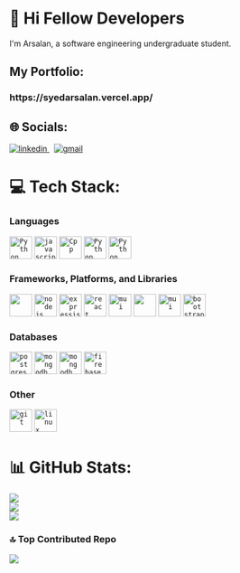 # 💫 Hi Fellow Developers
I'm Arsalan, a software engineering undergraduate student.

## My Portfolio:
<h3>https://syedarsalan.vercel.app/</h3>

## 🌐 Socials:

<a href="https://www.linkedin.com/in/syed-arsalan-79a436247/" target="_blank" rel="nofollow noopener noreferrer">
  <img alt="linkedin" src="https://img.shields.io/badge/linkedin-%230077B5.svg?&style=for-the-badge&logo=linkedIn&logoColor=white"/>
</a> &nbsp;
<a href="mailto:arsalan.syedn@gmail.com" target="_blank" rel="nofollow noopener noreferrer">
  <img alt="gmail" src="https://img.shields.io/badge/gmail-%23D14836.svg?&style=for-the-badge&logo=Gmail&logoColor=white"/>
</a>

# 💻 Tech Stack:
<h3>Languages</h3>
<code><img width="40px" height="40px" src="https://skills.thijs.gg/icons?i=cs" alt="Python"/></code>
<code><img width="40px" height="40px" src="https://skills.thijs.gg/icons?i=javascript" alt="javascript"/></code>
<code><img width="40px" height="40px" src="https://skills.thijs.gg/icons?i=cpp" alt="Cpp"/></code>
<code><img width="40px" height="40px" src="https://skills.thijs.gg/icons?i=python" alt="Python"/></code>
<code><img width="40px" height="40px" src="https://skills.thijs.gg/icons?i=php" alt="Python"/></code>

<h3>Frameworks, Platforms, and Libraries</h3>
<code><img width="40px" height="40px" src="https://cdn.jsdelivr.net/gh/devicons/devicon@latest/icons/dotnetcore/dotnetcore-original.svg" /></code>
<code><img width="40px" height="40px" src="https://skills.thijs.gg/icons?i=nodejs" alt="nodejs"/></code>
<code><img width="40px" height="40px" src="https://skills.thijs.gg/icons?i=express" alt="expressjs"/></code>
<code><img width="40px" height="40px" src="https://skills.thijs.gg/icons?i=react" alt="react"/></code>
<code><img width="40px" height="40px" src="https://skills.thijs.gg/icons?i=django" alt="mui"/></code>
<code><img width="40px" height="40px" style="color: white" src="https://cdn.jsdelivr.net/gh/devicons/devicon@latest/icons/socketio/socketio-original.svg"/></code>
<code><img width="40px" height="40px" src="https://skills.thijs.gg/icons?i=pug" alt="mui"/></code>
<code><img width="40px" height="40px" src="https://user-images.githubusercontent.com/72091404/205143845-de04f781-8bd9-40b5-89a7-7d1c98e450f9.png" alt="bootstrap"/></code>
<h3>Databases</h3>
<code><img width="40px" height="40px" src="https://skills.thijs.gg/icons?i=postgres" alt="postgres"/></code>
<code><img width="40px" height="40px" src="https://skills.thijs.gg/icons?i=mysql" alt="mongodb"/></code>
<code><img width="40px" height="40px" src="https://skills.thijs.gg/icons?i=mongodb" alt="mongodb"/></code>
<code><img width="40px" height="40px" src="https://skills.thijs.gg/icons?i=firebase" alt="firebase"/></code>

<h3>Other</h3>
<code><img width="40px" height="40px" src="https://skills.thijs.gg/icons?i=git" alt="git"/></code>
<code><img width="40px" height="40px" src="https://skills.thijs.gg/icons?i=postman" alt="linux"/></code>

# 📊 GitHub Stats:

![](https://github-readme-stats.vercel.app/api?username=arsalan1004&theme=tokyonight&hide_border=false&include_all_commits=false&count_private=true)<br/>
![](https://github-readme-streak-stats.herokuapp.com/?user=arsalan1004&theme=tokyonight&hide_border=false)<br/>
![](https://github-readme-stats.vercel.app/api/top-langs/?username=arsalan1004&theme=tokyonight&hide_border=false&include_all_commits=false&count_private=true&layout=compact)

### 🔝 Top Contributed Repo
![](https://github-contributor-stats.vercel.app/api?username=arsalan1004&limit=5&theme=tokyonight&combine_all_yearly_contributions=true)

<!-- Proudly created with GPRM ( https://gprm.itsvg.in ) -->
